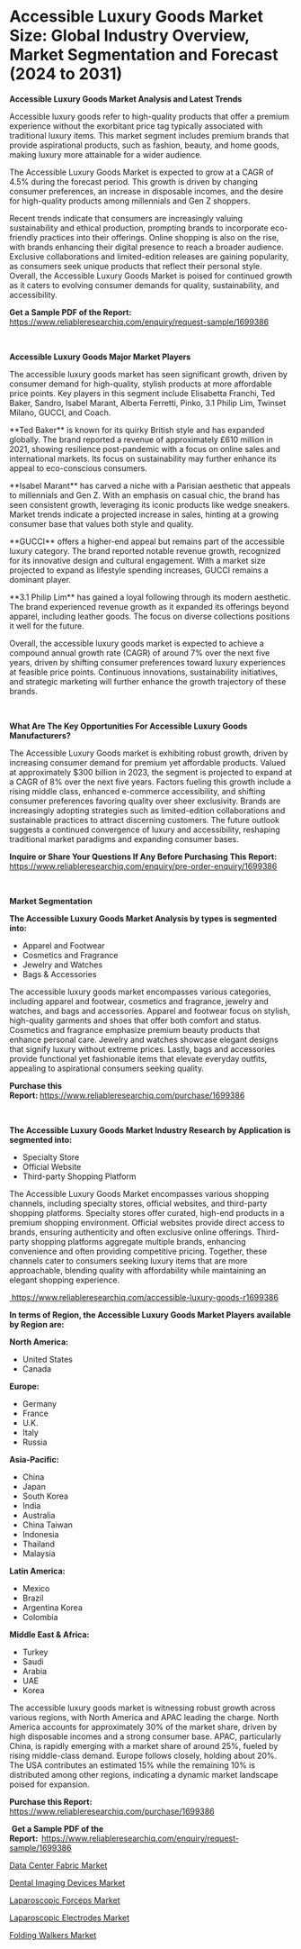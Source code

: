 <p><h1>Accessible Luxury Goods Market Size: Global Industry Overview, Market Segmentation and Forecast (2024 to 2031)</h1></p><p><strong>Accessible Luxury Goods Market Analysis and Latest Trends</strong></p>
<p><p>Accessible luxury goods refer to high-quality products that offer a premium experience without the exorbitant price tag typically associated with traditional luxury items. This market segment includes premium brands that provide aspirational products, such as fashion, beauty, and home goods, making luxury more attainable for a wider audience.</p><p>The Accessible Luxury Goods Market is expected to grow at a CAGR of 4.5% during the forecast period. This growth is driven by changing consumer preferences, an increase in disposable incomes, and the desire for high-quality products among millennials and Gen Z shoppers. </p><p>Recent trends indicate that consumers are increasingly valuing sustainability and ethical production, prompting brands to incorporate eco-friendly practices into their offerings. Online shopping is also on the rise, with brands enhancing their digital presence to reach a broader audience. Exclusive collaborations and limited-edition releases are gaining popularity, as consumers seek unique products that reflect their personal style. Overall, the Accessible Luxury Goods Market is poised for continued growth as it caters to evolving consumer demands for quality, sustainability, and accessibility.</p></p>
<p><strong>Get a Sample PDF of the Report:&nbsp;</strong> <a href="https://www.reliableresearchiq.com/enquiry/request-sample/1699386?utm_campaign=1745&utm_medium=2&utm_source=Github&utm_content=ia&utm_term=20102024&utm_id=accessible-luxury-goods">https://www.reliableresearchiq.com/enquiry/request-sample/1699386</a></p>
<p>&nbsp;</p>
<p><strong>Accessible Luxury Goods Major Market Players</strong></p>
<p><p>The accessible luxury goods market has seen significant growth, driven by consumer demand for high-quality, stylish products at more affordable price points. Key players in this segment include Elisabetta Franchi, Ted Baker, Sandro, Isabel Marant, Alberta Ferretti, Pinko, 3.1 Philip Lim, Twinset Milano, GUCCI, and Coach.</p><p>**Ted Baker** is known for its quirky British style and has expanded globally. The brand reported a revenue of approximately £610 million in 2021, showing resilience post-pandemic with a focus on online sales and international markets. Its focus on sustainability may further enhance its appeal to eco-conscious consumers.</p><p>**Isabel Marant** has carved a niche with a Parisian aesthetic that appeals to millennials and Gen Z. With an emphasis on casual chic, the brand has seen consistent growth, leveraging its iconic products like wedge sneakers. Market trends indicate a projected increase in sales, hinting at a growing consumer base that values both style and quality.</p><p>**GUCCI** offers a higher-end appeal but remains part of the accessible luxury category. The brand reported notable revenue growth, recognized for its innovative design and cultural engagement. With a market size projected to expand as lifestyle spending increases, GUCCI remains a dominant player.</p><p>**3.1 Philip Lim** has gained a loyal following through its modern aesthetic. The brand experienced revenue growth as it expanded its offerings beyond apparel, including leather goods. The focus on diverse collections positions it well for the future.</p><p>Overall, the accessible luxury goods market is expected to achieve a compound annual growth rate (CAGR) of around 7% over the next five years, driven by shifting consumer preferences toward luxury experiences at feasible price points. Continuous innovations, sustainability initiatives, and strategic marketing will further enhance the growth trajectory of these brands.</p></p>
<p>&nbsp;</p>
<p><strong>What Are The Key Opportunities For Accessible Luxury Goods Manufacturers?</strong></p>
<p><p>The Accessible Luxury Goods market is exhibiting robust growth, driven by increasing consumer demand for premium yet affordable products. Valued at approximately $300 billion in 2023, the segment is projected to expand at a CAGR of 8% over the next five years. Factors fueling this growth include a rising middle class, enhanced e-commerce accessibility, and shifting consumer preferences favoring quality over sheer exclusivity. Brands are increasingly adopting strategies such as limited-edition collaborations and sustainable practices to attract discerning customers. The future outlook suggests a continued convergence of luxury and accessibility, reshaping traditional market paradigms and expanding consumer bases.</p></p>
<p><strong>Inquire or Share Your Questions If Any Before Purchasing This Report:</strong> <a href="https://www.reliableresearchiq.com/enquiry/pre-order-enquiry/1699386?utm_campaign=1745&utm_medium=2&utm_source=Github&utm_content=ia&utm_term=20102024&utm_id=accessible-luxury-goods">https://www.reliableresearchiq.com/enquiry/pre-order-enquiry/1699386</a></p>
<p>&nbsp;</p>
<p><strong>Market Segmentation</strong></p>
<p><strong>The Accessible Luxury Goods Market Analysis by types is segmented into:</strong></p>
<p><ul><li>Apparel and Footwear</li><li>Cosmetics and Fragrance</li><li>Jewelry and Watches</li><li>Bags & Accessories</li></ul></p>
<p><p>The accessible luxury goods market encompasses various categories, including apparel and footwear, cosmetics and fragrance, jewelry and watches, and bags and accessories. Apparel and footwear focus on stylish, high-quality garments and shoes that offer both comfort and status. Cosmetics and fragrance emphasize premium beauty products that enhance personal care. Jewelry and watches showcase elegant designs that signify luxury without extreme prices. Lastly, bags and accessories provide functional yet fashionable items that elevate everyday outfits, appealing to aspirational consumers seeking quality.</p></p>
<p><strong>Purchase this Report:&nbsp;</strong><a href="https://www.reliableresearchiq.com/purchase/1699386?utm_campaign=1745&utm_medium=2&utm_source=Github&utm_content=ia&utm_term=20102024&utm_id=accessible-luxury-goods">https://www.reliableresearchiq.com/purchase/1699386</a></p>
<p>&nbsp;</p>
<p><strong>The Accessible Luxury Goods Market Industry Research by Application is segmented into:</strong></p>
<p><ul><li>Specialty Store</li><li>Official Website</li><li>Third-party Shopping Platform</li></ul></p>
<p><p>The Accessible Luxury Goods Market encompasses various shopping channels, including specialty stores, official websites, and third-party shopping platforms. Specialty stores offer curated, high-end products in a premium shopping environment. Official websites provide direct access to brands, ensuring authenticity and often exclusive online offerings. Third-party shopping platforms aggregate multiple brands, enhancing convenience and often providing competitive pricing. Together, these channels cater to consumers seeking luxury items that are more approachable, blending quality with affordability while maintaining an elegant shopping experience.</p></p>
<p><a href="https://www.reliableresearchiq.com/accessible-luxury-goods-r1699386?utm_campaign=1745&utm_medium=2&utm_source=Github&utm_content=ia&utm_term=20102024&utm_id=accessible-luxury-goods">&nbsp;https://www.reliableresearchiq.com/accessible-luxury-goods-r1699386</a></p>
<p><strong>In terms of Region, the Accessible Luxury Goods Market Players available by Region are:</strong></p>
<p>
    <p> <strong> North America: </strong>
        <ul>
            <li>United States</li>
            <li>Canada</li>
        </ul>
        </p> 
    <p> <strong> Europe: </strong>
        <ul>
            <li>Germany</li>
            <li>France</li>
            <li>U.K.</li>
            <li>Italy</li>
            <li>Russia</li>
        </ul>
        </p> 
    <p> <strong> Asia-Pacific: </strong>
        <ul>
            <li>China</li>
            <li>Japan</li>
            <li>South Korea</li>
            <li>India</li>
            <li>Australia</li>
            <li>China Taiwan</li>
            <li>Indonesia</li>
            <li>Thailand</li>
            <li>Malaysia</li>
        </ul>
        </p> 
    <p> <strong> Latin America: </strong>
        <ul>
            <li>Mexico</li>
            <li>Brazil</li>
            <li>Argentina Korea</li>
            <li>Colombia</li>
        </ul>
        </p> 
    <p> <strong> Middle East & Africa: </strong>
        <ul>
            <li>Turkey</li>
            <li>Saudi</li>
            <li>Arabia</li>
            <li>UAE</li>
            <li>Korea</li>
        </ul>
    </p>
    </p>
<p><p>The accessible luxury goods market is witnessing robust growth across various regions, with North America and APAC leading the charge. North America accounts for approximately 30% of the market share, driven by high disposable incomes and a strong consumer base. APAC, particularly China, is rapidly emerging with a market share of around 25%, fueled by rising middle-class demand. Europe follows closely, holding about 20%. The USA contributes an estimated 15% while the remaining 10% is distributed among other regions, indicating a dynamic market landscape poised for expansion.</p></p>
<p><strong>Purchase this Report: </strong><a href="https://www.reliableresearchiq.com/purchase/1699386?utm_campaign=1745&utm_medium=2&utm_source=Github&utm_content=ia&utm_term=20102024&utm_id=accessible-luxury-goods">https://www.reliableresearchiq.com/purchase/1699386</a></p>
<p>&nbsp;<strong>Get a Sample PDF of the Report:&nbsp;&nbsp;</strong><a href="https://www.reliableresearchiq.com/enquiry/request-sample/1699386?utm_campaign=1745&utm_medium=2&utm_source=Github&utm_content=ia&utm_term=20102024&utm_id=accessible-luxury-goods">https://www.reliableresearchiq.com/enquiry/request-sample/1699386</a></p>
<p><strong></strong></p>
<p><p><a href="https://github.com/AdeaKodra585/Market-Research-Report-List-1/blob/main/data-center-fabric-market.md?utm_campaign=1745&utm_medium=2&utm_source=Github&utm_content=ia&utm_term=20102024&utm_id=accessible-luxury-goods">Data Center Fabric Market</a></p><p><a href="https://www.linkedin.com/pulse/strategic-market-insights-navigating-global-dental-imaging-usrfe?utm_campaign=1745&utm_medium=2&utm_source=Github&utm_content=ia&utm_term=20102024&utm_id=accessible-luxury-goods">Dental Imaging Devices Market</a></p><p><a href="https://www.linkedin.com/pulse/laparoscopic-forceps-market-outlook-share-analysis-growth-gokqe?utm_campaign=1745&utm_medium=2&utm_source=Github&utm_content=ia&utm_term=20102024&utm_id=accessible-luxury-goods">Laparoscopic Forceps Market</a></p><p><a href="https://www.linkedin.com/pulse/laparoscopic-electrodes-market-innovations-trends-comprehensive-os7se?utm_campaign=1745&utm_medium=2&utm_source=Github&utm_content=ia&utm_term=20102024&utm_id=accessible-luxury-goods">Laparoscopic Electrodes Market</a></p><p><a href="https://www.linkedin.com/pulse/strategic-forecast-folding-walkers-market-growth-trends-znu2e?utm_campaign=1745&utm_medium=2&utm_source=Github&utm_content=ia&utm_term=20102024&utm_id=accessible-luxury-goods">Folding Walkers Market</a></p></p>